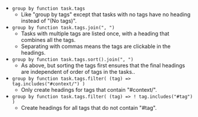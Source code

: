 <!-- placeholder to force blank line before included text -->

- ``group by function task.tags``
    - Like "group by tags" except that tasks with no tags have no heading instead of "(No tags)".
- ``group by function task.tags.join(", ")``
    - Tasks with multiple tags are listed once, with a heading that combines all the tags.
    - Separating with commas means the tags are clickable in the headings.
- ``group by function task.tags.sort().join(", ")``
    - As above, but sorting the tags first ensures that the final headings are independent of order of tags in the tasks..
- ``group by function task.tags.filter( (tag) => tag.includes("#context/") )``
    - Only create headings for tags that contain "#context/".
- ``group by function task.tags.filter( (tag) => ! tag.includes("#tag") )``
    - Create headings for all tags that do not contain "#tag".


<!-- placeholder to force blank line after included text -->
